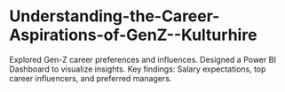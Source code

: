 # Understanding-the-Career-Aspirations-of-GenZ--Kulturhire
Explored Gen-Z career preferences and influences. 
Designed a Power BI Dashboard to visualize insights. 
Key findings: Salary expectations, top career influencers, and preferred managers.
